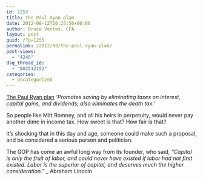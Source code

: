 ```yaml
---
id: 1255
title: The Paul Ryan plan
date: 2012-08-12T10:25:56+00:00
author: Druce Vertes, CFA
layout: post
guid: /?p=1255
permalink: /2012/08/the-paul-ryan-plan/
post-views:
  - "4246"
dsq_thread_id:
  - "802512152"
categories:
  - Uncategorized
---
```

[The Paul Ryan plan](http://roadmap.republicans.budget.house.gov/issues/issue/?IssueID=8514 "house.gov") _‘Promotes saving by eliminating taxes on interest, capital gains, and dividends; also eliminates the death tax.’_ 

So people like Mitt Romney, and all his heirs in perpetuity, would never pay another dime in income tax. How sweet is that? How fair is that?

It’s shocking that in this day and age, someone could make such a proposal, and be considered a serious person and politician.

The GOP has come an awful long way from its founder, who said, _“Capital is only the fruit of labor, and could never have existed if labor had not first existed. Labor is the superior of capital, and deserves much the higher consideration.”_ _ Abraham Lincoln
